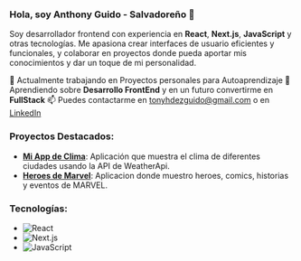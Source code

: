 ### Hola, soy Anthony Guido - Salvadoreño 👋

Soy desarrollador frontend con experiencia en **React**, **Next.js**, **JavaScript** y otras tecnologías. Me apasiona crear interfaces de usuario eficientes y funcionales, y colaborar en proyectos donde pueda aportar mis conocimientos y dar un toque de mi personalidad.

🔭 Actualmente trabajando en Proyectos personales para Autoaprendizaje
🌱 Aprendiendo sobre **Desarrollo FrontEnd** y en un futuro convertirme en **FullStack**
📫 Puedes contactarme en tonyhdezguido@gmail.com o en [LinkedIn](https://www.linkedin.com/in/anthony-hernández-93292a266/)

### Proyectos Destacados:
- **[Mi App de Clima](https://github.com/guidodev29/WhatsMyWeather)**: Aplicación que muestra el clima de diferentes ciudades usando la API de WeatherApi.
- **[Heroes de Marvel](https://github.com/guidodev29/webMarvel)**: Aplicacion donde muestro heroes, comics, historias y eventos de MARVEL.

### Tecnologías:
- ![React](https://img.shields.io/badge/React-20232A?style=for-the-badge&logo=react&logoColor=61DAFB)
- ![Next.js](https://img.shields.io/badge/Next.js-000000?style=for-the-badge&logo=nextdotjs&logoColor=white)
- ![JavaScript](https://img.shields.io/badge/JavaScript-F7DF1E?style=for-the-badge&logo=javascript&logoColor=black)

